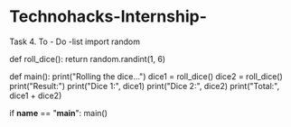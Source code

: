 # Technohacks-Internship-
Task 4. To - Do -list
import random

def roll_dice():
    return random.randint(1, 6)

def main():
    print("Rolling the dice...")
    dice1 = roll_dice()
    dice2 = roll_dice()
    print("Result:")
    print("Dice 1:", dice1)
    print("Dice 2:", dice2)
    print("Total:", dice1 + dice2)

if __name__ == "__main__":
    main()

